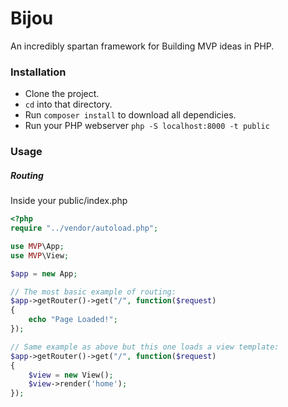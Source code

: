 # Bijou

An incredibly spartan framework for Building MVP ideas in PHP.

### Installation
 * Clone the project.
 * `cd` into that directory.
 * Run `composer install` to download all dependicies.
 * Run your PHP webserver `php -S localhost:8000 -t public`

### Usage

##### Routing

Inside your public/index.php
```php
<?php
require "../vendor/autoload.php";

use MVP\App;
use MVP\View;

$app = new App;

// The most basic example of routing:
$app->getRouter()->get("/", function($request)
{
    echo "Page Loaded!";
});

// Same example as above but this one loads a view template:
$app->getRouter()->get("/", function($request)
{
    $view = new View();
    $view->render('home');
});

```
